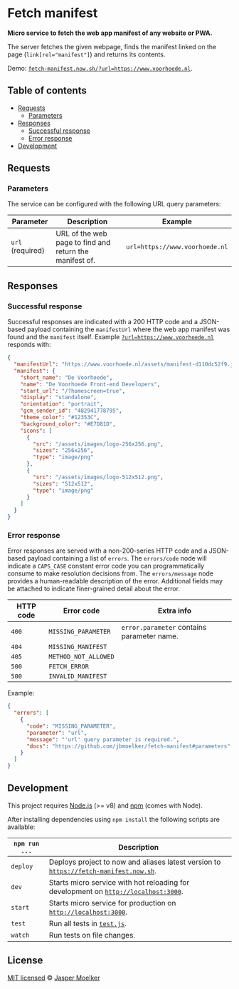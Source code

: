 # Fetch manifest

**Micro service to fetch the web app manifest of any website or PWA.**

The server fetches the given webpage, finds the manifest linked on the page (`link[rel="manifest"]`) and returns its contents.

Demo: [`fetch-manifest.now.sh/?url=https://www.voorhoede.nl`](https://fetch-manifest.now.sh/?url=https://www.voorhoede.nl).


## Table of contents

* [Requests](#requests)
  * [Parameters](#parameters)
* [Responses](#responses)
  * [Successful response](#successful-response)
  * [Error response](#error-response)
* [Development](#development)


## Requests

### Parameters

The service can be configured with the following URL query parameters:

Parameter | Description | Example
--- | --- | ---
`url` (required) | URL of the web page to find and return the manifest of. | `url=https://www.voorhoede.nl`


## Responses

### Successful response

Successful responses are indicated with a 200 HTTP code and a JSON-based payload containing the `manifestUrl` where the web app manifest was found and the `manifest` itself. Example [`?url=https://www.voorhoede.nl`](https://fetch-manifest.now.sh/?url=https://www.voorhoede.nl) responds with:

```json
{
  "manifestUrl": "https://www.voorhoede.nl/assets/manifest-d110dc52f9.json",
  "manifest": {
    "short_name": "De Voorhoede",
    "name": "De Voorhoede Front-end Developers",
    "start_url": "/?homescreen=true",
    "display": "standalone",
    "orientation": "portrait",
    "gcm_sender_id": "482941778795",
    "theme_color": "#12353C",
    "background_color": "#E7D81D",
    "icons": [
      {
        "src": "/assets/images/logo-256x256.png",
        "sizes": "256x256",
        "type": "image/png"
      },
      {
        "src": "/assets/images/logo-512x512.png",
        "sizes": "512x512",
        "type": "image/png"
      }
    ]
  }
}
```


### Error response

Error responses are served with a non-200-series HTTP code and a JSON-based payload containing a list of `errors`. The `errors/code` node will indicate a `CAPS_CASE` constant error code you can programmatically consume to make resolution decisions from. The `errors/message` node provides a human-readable description of the error. Additional fields may be attached to indicate finer-grained detail about the error.

HTTP code | Error code | Extra info
--- | --- | ---
`400` | `MISSING_PARAMETER` | `error.parameter` contains parameter name.
`404` | `MISSING_MANIFEST` | 
`405` | `METHOD_NOT_ALLOWED` | 
`500` | `FETCH_ERROR` | 
`500` | `INVALID_MANIFEST` | 

Example:

```json
{
  "errors": [
    {
      "code": "MISSING_PARAMETER",
      "parameter": "url",
      "message": "'url' query parameter is required.",
      "docs": "https://github.com/jbmoelker/fetch-manifest#parameters"
    }
  ]
}
```


## Development

This project requires [Node.js](http://nodejs.org/) (>= v8) and [npm](https://npmjs.org/) (comes with Node).

After installing dependencies using `npm install` the following scripts are available:

`npm run ...` | Description
---|---
`deploy` | Deploys project to now and aliases latest version to [`https://fetch-manifest.now.sh`](https://fetch-manifest.now.sh).
`dev` | Starts micro service with hot reloading for development on [`http://localhost:3000`](http://localhost:3000).
`start` | Starts micro service for production on [`http://localhost:3000`](http://localhost:3000).
`test` | Run all tests in [`test.js`](test.js).
`watch` | Run tests on file changes.


## License

[MIT licensed](license) © [Jasper Moelker](https://twitter.com/jbmoelker)
